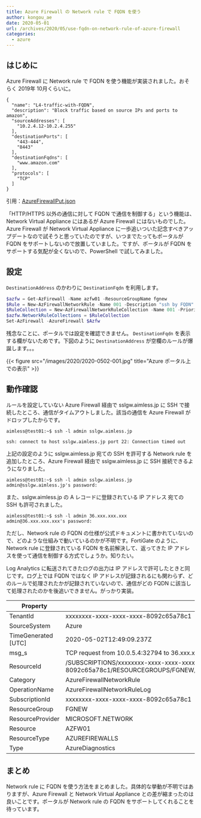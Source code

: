 ```yaml
---
title: Azure Firewall の Network rule で FQDN を使う
author: kongou_ae
date: 2020-05-01
url: /archives/2020/05/use-fqdn-on-network-rule-of-azure-firewall
categories:
  - azure
---
```


## はじめに

Azure Firewall に Network rule で FQDN を使う機能が実装されました。おそらく 2019年 10月くらいに。

```
{
  "name": "L4-traffic-with-FQDN",
  "description": "Block traffic based on source IPs and ports to amazon",
  "sourceAddresses": [
    "10.2.4.12-10.2.4.255"
  ],
  "destinationPorts": [
    "443-444",
    "8443"
  ],
  "destinationFqdns": [
    "www.amazon.com"
  ],
  "protocols": [
    "TCP"
  ]
}
```

引用：[AzureFirewallPut.json](https://gist-it.appspot.com/https://github.com/Azure/azure-rest-api-specs/blob/144e1e790c0cab6f06bafae195879075e376341d/specification/network/resource-manager/Microsoft.Network/stable/2019-09-01/examples/AzureFirewallPut.json#L470-L486)

「HTTP/HTTPS 以外の通信に対して FQDN で通信を制御する」という機能は、Network Virtual Appliance にはあるが Azure Firewall にはないものでした。Azure Firewall が Network Virtual Appliance に一歩追いついた記念すべきアップデートなので試そうと思っていたのですが、いつまでたってもポータルが FQDN をサポートしないので放置していました。ですが、ポータルが FQDN をサポートする気配が全くないので、PowerShell で試してみました。

## 設定

`DestinationAddress` のかわりに `DestinationFqdn` を利用します。

```powershell
$azfw = Get-AzFirewall -Name azfw01 -ResourceGroupName fgnew
$Rule = New-AzFirewallNetworkRule -Name 001 -Description "ssh by FQDN" -SourceAddress 10.0.0.0/16  -DestinationFqdn "sslgw.aimless.jp" -DestinationPort 22 -Protocol TCP
$RuleCollection = New-AzFirewallNetworkRuleCollection -Name 001 -Priority 100 -Rule $Rule -ActionType "Allow"
$azfw.NetworkRuleCollections = $RuleCollection
Set-AzFirewall -AzureFirewall $Azfw
```

残念なことに、ポータルでは設定を確認できません。 `DestinationFqdn` を表示する欄がないためです。下図のように `DestinationAddress` が空欄のルールが爆誕します。。。


{{< figure src="/images/2020/2020-0502-001.jpg" title="Azure ポータル上での表示" >}}

## 動作確認

ルールを設定していない Azure Firewall 経由で sslgw.aimless.jp に SSH で接続したところ、通信がタイムアウトしました。該当の通信を Azure Firewall がドロップしたからです。

```
aimless@test01:~$ ssh -l admin sslgw.aimless.jp

ssh: connect to host sslgw.aimless.jp port 22: Connection timed out
```

上記の設定のように sslgw.aimless.jp 宛ての SSH を許可する Network rule を追加したところ、Azure Firewall 経由で sslgw.aimless.jp に SSH 接続できるようになりました。

```
aimless@test01:~$ ssh -l admin sslgw.aimless.jp
admin@sslgw.aimless.jp's password:
```

また、sslgw.aimless.jp の A レコードに登録されている IP アドレス 宛ての SSH も許可されました。

```
aimless@test01:~$ ssh -l admin 36.xxx.xxx.xxx
admin@36.xxx.xxx.xxx's password:
```

ただし、Network rule の FQDN の仕様が公式ドキュメントに書かれていないので、どのような仕組みで動いているのかが不明です。FortiGate のように、Network rule に登録されている FQDN を名前解決して、返ってきた IP アドレスを使って通信を制御する方式でしょうか。知りたい。

Log Analytics に転送されてきたログの出力は IP アドレスで許可したときと同じです。ログ上では FQDN ではなく IP アドレスが記録されるにも関わらず、どのルールで処理されたかが記録されていないので、通信がどの FQDN に該当して処理されたのかを後追いできません。がっかり実装。

|Property| Value |
|---------------|-----------------|
|TenantId | xxxxxxxx-xxxx-xxxx-xxxx-8092c65a78c1|
|SourceSystem|Azure|
|TimeGenerated [UTC]|2020-05-02T12:49:09.237Z|
|msg_s|TCP request from 10.0.5.4:32794 to 36.xxx.xxx.xxx:22. Action: Allow|
|ResourceId|/SUBSCRIPTIONS/xxxxxxxx-xxxx-xxxx-xxxx-8092c65a78c1/RESOURCEGROUPS/FGNEW/PROVIDERS/MICROSOFT.NETWORK/AZUREFIREWALLS/AZFW01|
|Category|AzureFirewallNetworkRule|
|OperationName|AzureFirewallNetworkRuleLog|
|SubscriptionId|xxxxxxxx-xxxx-xxxx-xxxx-8092c65a78c1|
|ResourceGroup|FGNEW|
|ResourceProvider|MICROSOFT.NETWORK|
|Resource|AZFW01|
|ResourceType|AZUREFIREWALLS|
|Type|AzureDiagnostics|

## まとめ

Network rule に FQDN を使う方法をまとめました。具体的な挙動が不明ではありますが、Azure Firewall と Network Virtual Appliance との差が縮まったのは良いことです。ポータルが Network rule の FQDN をサポートしてくれることを待っています。


